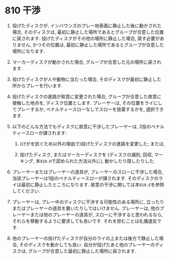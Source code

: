 # 810 干渉

1. 投げたディスクが,
インバウンズのプレー地表面に静止した後に動かされた場合,
そのディスクは,
最初に静止した場所であるとグループが合意した位置に戻されます.
投げたディスクがその他の場所に静止した場合,
戻す必要がありません,
かつその位置は,
最初に静止した場所であるとグループが合意した場所になります.

1. マーカーディスクが動かされた場合,
グループが合意した元の場所に戻されます.

1. 投げたディスクが人や動物に当たった場合,
そのディスクが最初に静止した所からプレーを行います.

1. 投げたディスクの進路が故意に変更された場合,
グループが合意した故意に接触した地点を,
ディスク位置とします.
プレーヤーは,
その位置をライにしてプレーするか,
ペナルティースローなしでスローを放棄するかを,
選択できます.

1.  以下のどんな方法でもディスクに故意に干渉したプレーヤーは,
2投のペナルティースローが課されます:

    1. (けがを防ぐため以外の理由で)投げたディスクの進路を変更した;
    または,

    1. 投げたディスク,
    またはマーカーディスクを
    (ディスクの識別, 回収, マーキング, 本`810.H`で認められた方法以外に),
    動かしたり隠したりした.

1. プレーヤーまたはプレーヤーの道具が,
プレーヤーのスローに干渉した場合,
当該プレーヤーは1投のペナルティースローが課されます.
そのディスクのライは最初に静止したところになります.
故意の干渉に関しては本`810.E`を参照してください.

1. プレーヤーは,
プレー中のディスクに干渉する可能性のある場所に,
立ったりまたはプレーヤーの道具を置いたりしてはいけません.
プレーヤーは,
他のプレーヤーまたは他のプレーヤーの道具が,
スローに干渉すると思われるなら,
それらを移動するように要求しても良いです.
それを拒むことは礼儀違反です.

1. 他のプレーヤーの投げたディスクが自分のライの上または後方で静止した場合,
そのディスクを動かしても良い.
自分が投げたあと他のプレーヤーのディスクは,
グループが合意した最初に静止した場所に戻されます.

